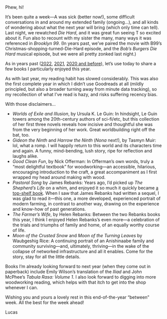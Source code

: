 Phew, hi!

It’s been quite a week—A was sick (better now!), some difficult conversations in and around my extended family (ongoing…), and all kinds of wondering about what the next year will bring (which only time can tell). Last night, we rewatched _Die Hard_, and it was great fun seeing T so excited about it. Fun also to recount with my sister the many, many ways it was referenced in _Brooklyn 99_. (In years past, we’ve paired the movie with B99’s Christmas-shopping-turned-Die-Hard episode, and the _Bob’s Burgers_ _Die Hard_ musical episode, but we were all pretty zonked last night.)

As in years past ([2022](https://lucascherkewski.com/hit-and-miss/277-2022-reads/), [2021](https://lucascherkewski.com/hit-and-miss/225-a-few-books-feed-well/), [2020 and before](https://lucascherkewski.com/hit-and-miss/172-five-books-for-the-year/)), let’s use today to share a few books I particularly enjoyed this year.

As with last year, my reading habit has slowed considerably. This was also the first complete year in which I didn’t use Goodreads at all (mildly principled, but also a broader turning away from minute data tracking), so my recollection of what I’ve read is hazy, and risks suffering recency bias.

With those disclaimers…

- _Worlds of Exile and Illusion_, by Ursula K. Le Guin: In hindsight, Le Guin towers among the 20th-century authors of sci-fi/etc, but this collection of her first three novels reveals how incisive and thoughtful she was from the very beginning of her work. Great worldbuilding right off the bat, too.
- _Gideon the Ninth_ and _Harrow the Ninth_ (_Nona_ next!), by Tasmyn Muir: lol, what a romp. I will happily return to this world and its characters time and again. A funny, mind-bending, lush story, ripe for reflection and laughs alike.
- _Good Clean Fun_, by Nick Offerman: In Offerman’s own words, truly a “most delightful textbook” for woodworking—an accessible, hilarious, encouraging introduction to the craft, a great accompaniment as I first wrapped my head around making with wood.
- _Pastoral Song_ by James Rebanks: Years ago, I’d picked up _The Shepherd’s Life_ on a whim, and enjoyed it so much it quickly became [a top-shelf book](https://lucascherkewski.com/hit-and-miss/119-top-shelf/). When I saw that James Rebanks had written a sequel, I was glad to read it—this one, a more developed, experienced portrait of modern farming, in contrast to another way, drawing on the experience and know-how of past generations.
- _The Farmer’s Wife_, by Helen Rebanks: Between the two Rebanks books this year, I think I enjoyed Helen Rebanks’s even more—a celebration of the trials and triumphs of family and home, of an equally worthy course of life.
- _Moon of the Crusted Snow_ and _Moon of the Turning Leaves_ by Waubgeshig Rice: A continuing portrait of an Anishinaabe family and community surviving—and, ultimately, thriving—in the wake of the collapse of networked infrastructure and all it enables. Come for the story, stay for all the little details. 

Books I’m already looking forward to next year (when they come out in paperback) include Emily Wilson’s translation of the _Iliad_ and John McPhee’s _Tabula Rasa: Volume 1_. I also look forward to digging into more woodworking reading, which helps with that itch to get into the shop whenever I can. 

Wishing you and yours a lovely rest in this end-of-the-year “between” week. All the best for the week ahead!

Lucas